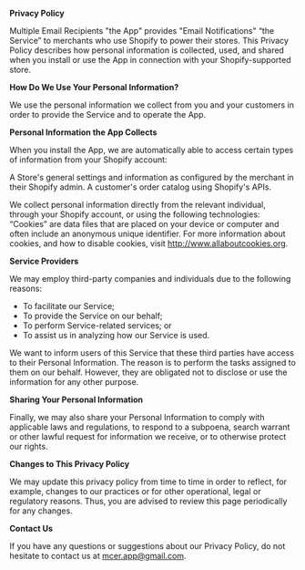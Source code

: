 **Privacy Policy**

Multiple Email Recipients "the App" provides "Email Notifications" “the Service” to merchants who use Shopify to power their stores. This Privacy Policy describes how personal information is collected, used, and shared when you install or use the App in connection with your Shopify-supported store.

**How Do We Use Your Personal Information?**

We use the personal information we collect from you and your customers in order to provide the Service and to operate the App. 

**Personal Information the App Collects**

When you install the App, we are automatically able to access certain types of information from your Shopify account:

A Store's general settings and information as configured by the merchant in their Shopify admin.
A customer's order catalog using Shopify's APIs.

We collect personal information directly from the relevant individual, through your Shopify account, or using the following technologies: “Cookies” are data files that are placed on your device or computer and often include an anonymous unique identifier. For more information about cookies, and how to disable cookies, visit http://www.allaboutcookies.org. 


**Service Providers**

We may employ third-party companies and individuals due to the following reasons:

*   To facilitate our Service;
*   To provide the Service on our behalf;
*   To perform Service-related services; or
*   To assist us in analyzing how our Service is used.

We want to inform users of this Service that these third parties have access to their Personal Information. The reason is to perform the tasks assigned to them on our behalf. However, they are obligated not to disclose or use the information for any other purpose.

**Sharing Your Personal Information**

Finally, we may also share your Personal Information to comply with applicable laws and regulations, to respond to a subpoena, search warrant or other lawful request for information we receive, or to otherwise protect our rights.

**Changes to This Privacy Policy**

We may update this privacy policy from time to time in order to reflect, for example, changes to our practices or for other operational, legal or regulatory reasons. Thus, you are advised to review this page periodically for any changes. 

**Contact Us**

If you have any questions or suggestions about our Privacy Policy, do not hesitate to contact us at mcer.app@gmail.com.

